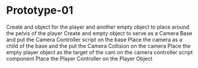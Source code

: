 # Prototype-01

Create and object for the player and another empty object to place around the pelvis of the player
Create and empty object to serve as a Camera Base and put the Camera Controller script on the base
Place the camera as a child of the base and the put the Camera Collision on the camera
Place the empty player object as the target of the cam on the camera controller script component
Place the Player Controller on the Player Object
